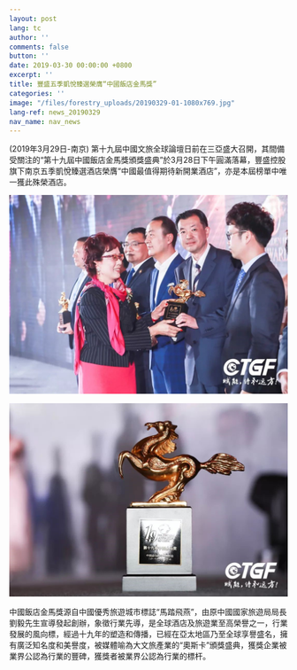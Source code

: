 ```yaml
---
layout: post
lang: tc
author: ''
comments: false
button: ''
date: 2019-03-30 00:00:00 +0800
excerpt: ''
title: 豐盛五季凱悅臻選榮膺“中國飯店金馬獎”
categories: ''
image: "/files/forestry_uploads/20190329-01-1080x769.jpg"
lang-ref: news_20190329
nav_name: nav_news
---
```

(2019年3月29日-南京) 第十九屆中國文旅全球論壇日前在三亞盛大召開，其間備受關注的“第十九屆中國飯店金馬獎頒獎盛典”於3月28日下午圓滿落幕，豐盛控股旗下南京五季凱悅臻選酒店榮膺“中國最值得期待新開業酒店”，亦是本屆榜單中唯一獲此殊榮酒店。

![](/files/forestry_uploads/20190329-01-1080x769.jpg)

![](/files/forestry_uploads/20190329-02-1080x748.jpg)

中國飯店金馬獎源自中國優秀旅遊城市標誌“馬踏飛燕”，由原中國國家旅遊局局長劉毅先生宣導發起創辦，象徵行業先導，是全球酒店及旅遊業至高榮譽之一，行業發展的風向標，經過十九年的塑造和傳播，已經在亞太地區乃至全球享譽盛名，擁有廣泛知名度和美譽度，被媒體喻為大文旅產業的“奧斯卡”頒獎盛典，獲獎企業被業界公認為行業的豐碑，獲獎者被業界公認為行業的標杆。